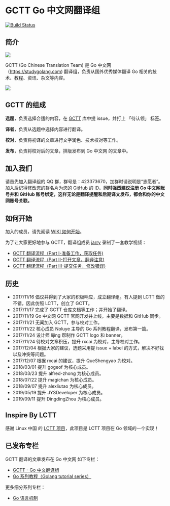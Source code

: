 # GCTT Go 中文网翻译组

[![Build Status](https://travis-ci.org/studygolang/GCTT.svg?branch=master)](https://travis-ci.org/studygolang/GCTT)

## 简介

![](logo.png)

GCTT (Go Chinese Translation Team) 是 Go 中文网（https://studygolang.com) 翻译组，负责从国外优秀媒体翻译 Go 相关的技术、教程、资讯、杂文等内容。

![](banner.jpg)

## GCTT 的组成

**选题**，负责选择合适的内容，在 [GCTT](https://github.com/studygolang/gctt) 库中提 issue，并打上 「待认领」 标签。

**译者**，负责从选题中选择内容进行翻译。

**校对**，负责将初译的文章进行文字润色、技术校对等工作。

**发布**，负责将校对后的文章，排版发布到 Go 中文网 的文章中。

## 加入我们

请首先加入翻译组的 QQ 群，群号是：423373670，加群时请说明是“志愿者”。加入后记得修改您的群名片为您的 GitHub 的 ID。**同时强烈建议注册 Go 中文网账号并和 GitHub 账号绑定，这样无论是翻译提醒和后期译文发布，都会和你的中文网账号关联。**

## 如何开始

加入的成员，请先阅读 [WIKI 如何开始](https://github.com/studygolang/GCTT/wiki)。

为了让大家更好地参与 GCTT，翻译组成员 [jarry](https://github.com/cureking) 录制了一套教学视频：

* [GCTT 翻译流程（Part I-准备工作，获取任务)](https://www.bilibili.com/video/av29042507)
* [GCTT 翻译流程（Part II-打开文章，翻译注意)](https://www.bilibili.com/video/av29292296)
* [GCTT 翻译流程（Part III-提交任务，修改错误)](https://www.bilibili.com/video/av30494605)

## 历史

* 2017/11/16 倡议并得到了大家的积极响应，成立翻译组。有人提到 LCTT 做的不错，因此仿照 LCTT，创立了 GCTT。
* 2017/11/17 完成了 GCTT 仓库文档等工作；并开始了翻译。
* 2017/11/19 Go 中文网 GCTT 官网开发并上线，主要是数据和 GitHub 同步。
* 2017/11/21 无闻加入 GCTT，参与校对工作。
* 2017/11/22 核心成员 Noluye 主导的 Go 系列教程翻译，发布第一篇。
* 2017/11/24 设计师 lijing 帮制作 GCTT logo 和 banner。
* 2017/11/24 待校对文章积压，提升 rxcai 为校对，主导校对工作。
* 2017/12/04 根据大家的建议，选题采用提 issue + label 的方式，解决不好找以及冲突等问题。
* 2017/12/07 根据 rxcai 的建议，提升 QueShengyao 为校对。
* 2018/03/01 提升 gogeof 为核心成员。
* 2018/03/23 提升 alfred-zhong 为核心成员。
* 2018/07/22 提升 magichan 为核心成员。
* 2018/09/07 提升 alexliutao 为核心成员。
* 2019/05/19 提升 JYSDeveloper 为核心成员。
* 2019/09/11 提升 DingdingZhou 为核心成员。

## Inspire By LCTT

感谢 Linux 中国 的 [LCTT 项目](https://github.com/LCTT/TranslateProject)，此项目是 LCTT 项目在 Go 领域的一个实现！

## 已发布专栏

GCTT 翻译的文章发布在 Go 中文网 如下专栏：

* [GCTT - Go 中文翻译组](https://studygolang.com/subject/1)
* [Go 系列教程（Golang tutorial series）](https://studygolang.com/subject/2)

更多细分系列专栏：

* [Go 语言机制](https://studygolang.com/subject/74)
